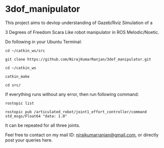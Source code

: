 # 3dof_manipulator
This project aims to devlop understanding of Gazeb/Rviz Simulation of a 

3 Degrees of Freedom Scara Like robot manipulator in ROS Melodic/Noetic.

  Do following in your Ubuntu Terminal:
  
    cd ~/catkin_ws/src
    
    git clone https://github.com/NirajKumarRanjan/3dof_manipulator.git

    cd ~/catkin_ws

    catkin_make

    cd src/


If everything runs without any error, then run following command:

    rostopic list

    rostopic pub /articulated_robot/joint1_effort_controller/command std_msgs/Float64 "data: 1.0"

It can be repeated for all three joints.

Feel free to contact on my mail ID: nirajkumarranjan@gmail.com, or directly post your queries here.

  
